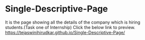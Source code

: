 # Single-Descriptive-Page
It is the page showing all the details of the company which is hiring students.(Task one of Internship)
Click the below link to preview.
https://tejaswinihirudkar.github.io/Single-Descriptive-Page/
